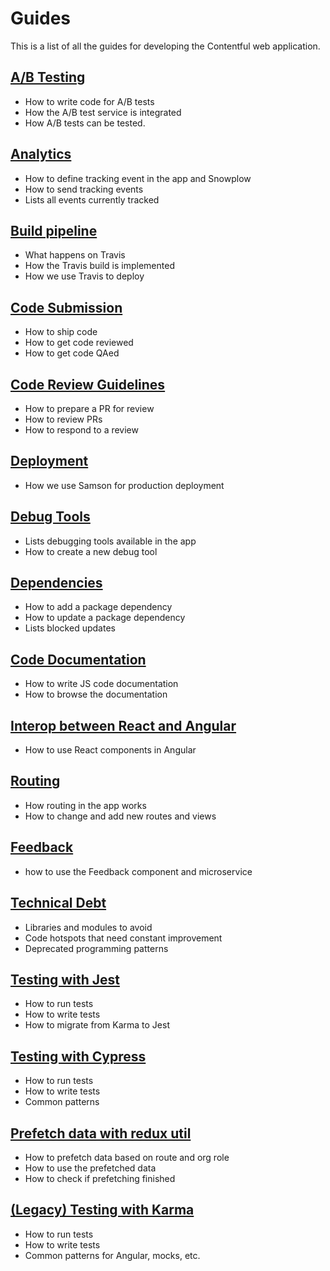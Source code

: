 # Guides

This is a list of all the guides for developing the Contentful web application.

## [A/B Testing](./ab-testing.md)

- How to write code for A/B tests
- How the A/B test service is integrated
- How A/B tests can be tested.

## [Analytics](./analytics.md)

- How to define tracking event in the app and Snowplow
- How to send tracking events
- Lists all events currently tracked

## [Build pipeline](./build_and_deploy.md)

- What happens on Travis
- How the Travis build is implemented
- How we use Travis to deploy

## [Code Submission](./code-submission.md)

- How to ship code
- How to get code reviewed
- How to get code QAed

## [Code Review Guidelines](./code-review.md)

- How to prepare a PR for review
- How to review PRs
- How to respond to a review

## [Deployment](./deploy.md)

- How we use Samson for production deployment

## [Debug Tools](./debug.md)

- Lists debugging tools available in the app
- How to create a new debug tool

## [Dependencies](./dependencies.md)

- How to add a package dependency
- How to update a package dependency
- Lists blocked updates

## [Code Documentation](./documentation.md)

- How to write JS code documentation
- How to browse the documentation

## [Interop between React and Angular](./react-angular-interop.md)

- How to use React components in Angular

## [Routing](./routing.md)

- How routing in the app works
- How to change and add new routes and views

## [Feedback](./feedback.md)

- how to use the Feedback component and microservice

## [Technical Debt](./technical-debt.md)

- Libraries and modules to avoid
- Code hotspots that need constant improvement
- Deprecated programming patterns

## [Testing with Jest](./testing-jest.md)

- How to run tests
- How to write tests
- How to migrate from Karma to Jest

## [Testing with Cypress](./testing-cypress.md)

- How to run tests
- How to write tests
- Common patterns

## [Prefetch data with redux util](./data-prefetching.md)

- How to prefetch data based on route and org role
- How to use the prefetched data
- How to check if prefetching finished

## [(Legacy) Testing with Karma](./testing-karma.md)

- How to run tests
- How to write tests
- Common patterns for Angular, mocks, etc.
